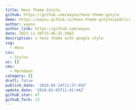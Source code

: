 ```yaml
---
title: Hexo Theme Gstyle
github: https://github.com/wayou/hexo-theme-gstyle
demo: https://wayou.github.io/hexo-theme-gstyle/public/
author: wayou
author_link: https://github.com/wayou
date: 2023-11-30T15:46:32.598Z
description: a hexo theme with google style
ssg:
  - Hexo
css:
  - Stylus
ui: []
cms:
  - Markdown
category: []
draft: false
publish_date: '2016-04-24T11:57:09Z'
update_date: '2018-02-05T11:42:44Z'
github_star: 47
github_fork: 13
---
```

